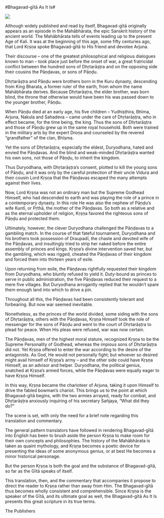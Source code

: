 #Bhagavad-gītā As It Is#

![](https://vedabase.io/media/images/en-bg_34MulJK.2e16d0ba.fill-160x254.jpg)

Although widely published and read by itself, Bhagavad-gītā originally appears as an episode in the Mahābhārata, the epic Sanskrit history of the ancient world. The Mahābhārata tells of events leading up to the present Age of Kali. It was at the beginning of this age, some fifty centuries ago, that Lord Kṛṣṇa spoke Bhagavad-gītā to His friend and devotee Arjuna.

Their discourse – one of the greatest philosophical and religious dialogues known to man – took place just before the onset of war, a great fratricidal conflict between the hundred sons of Dhṛtarāṣṭra and on the opposing side their cousins the Pāṇḍavas, or sons of Pāṇḍu.

Dhṛtarāṣṭra and Pāṇḍu were brothers born in the Kuru dynasty, descending from King Bharata, a former ruler of the earth, from whom the name Mahābhārata derives. Because Dhṛtarāṣṭra, the elder brother, was born blind, the throne that otherwise would have been his was passed down to the younger brother, Pāṇḍu.

When Pāṇḍu died at an early age, his five children – Yudhiṣṭhira, Bhīma, Arjuna, Nakula and Sahadeva – came under the care of Dhṛtarāṣṭra, who in effect became, for the time being, the king. Thus the sons of Dhṛtarāṣṭra and those of Pāṇḍu grew up in the same royal household. Both were trained in the military arts by the expert Droṇa and counseled by the revered “grandfather” of the clan, Bhīṣma.

Yet the sons of Dhṛtarāṣṭra, especially the eldest, Duryodhana, hated and envied the Pāṇḍavas. And the blind and weak-minded Dhṛtarāṣṭra wanted his own sons, not those of Pāṇḍu, to inherit the kingdom.

Thus Duryodhana, with Dhṛtarāṣṭra’s consent, plotted to kill the young sons of Pāṇḍu, and it was only by the careful protection of their uncle Vidura and their cousin Lord Kṛṣṇa that the Pāṇḍavas escaped the many attempts against their lives.

Now, Lord Kṛṣṇa was not an ordinary man but the Supreme Godhead Himself, who had descended to earth and was playing the role of a prince in a contemporary dynasty. In this role He was also the nephew of Pāṇḍu’s wife Kuntī, or Pṛthā, the mother of the Pāṇḍavas. So both as a relative and as the eternal upholder of religion, Kṛṣṇa favored the righteous sons of Pāṇḍu and protected them.

Ultimately, however, the clever Duryodhana challenged the Pāṇḍavas to a gambling match. In the course of that fateful tournament, Duryodhana and his brothers took possession of Draupadī, the chaste and devoted wife of the Pāṇḍavas, and insultingly tried to strip her naked before the entire assembly of princes and kings. Kṛṣṇa’s divine intervention saved her, but the gambling, which was rigged, cheated the Pāṇḍavas of their kingdom and forced them into thirteen years of exile.

Upon returning from exile, the Pāṇḍavas rightfully requested their kingdom from Duryodhana, who bluntly refused to yield it. Duty-bound as princes to serve in public administration, the five Pāṇḍavas reduced their request to a mere five villages. But Duryodhana arrogantly replied that he wouldn’t spare them enough land into which to drive a pin.

Throughout all this, the Pāṇḍavas had been consistently tolerant and forbearing. But now war seemed inevitable.

Nonetheless, as the princes of the world divided, some siding with the sons of Dhṛtarāṣṭra, others with the Pāṇḍavas, Kṛṣṇa Himself took the role of messenger for the sons of Pāṇḍu and went to the court of Dhṛtarāṣṭra to plead for peace. When His pleas were refused, war was now certain.

The Pāṇḍavas, men of the highest moral stature, recognized Kṛṣṇa to be the Supreme Personality of Godhead, whereas the impious sons of Dhṛtarāṣṭra did not. Yet Kṛṣṇa offered to enter the war according to the desire of the antagonists. As God, He would not personally fight; but whoever so desired might avail himself of Kṛṣṇa’s army – and the other side could have Kṛṣṇa Himself, as an advisor and helper. Duryodhana, the political genius, snatched at Kṛṣṇa’s armed forces, while the Pāṇḍavas were equally eager to have Kṛṣṇa Himself.

In this way, Kṛṣṇa became the charioteer of Arjuna, taking it upon Himself to drive the fabled bowman’s chariot. This brings us to the point at which Bhagavad-gītā begins, with the two armies arrayed, ready for combat, and Dhṛtarāṣṭra anxiously inquiring of his secretary Sañjaya, “What did they do?”

The scene is set, with only the need for a brief note regarding this translation and commentary.

The general pattern translators have followed in rendering Bhagavad-gītā into English has been to brush aside the person Kṛṣṇa to make room for their own concepts and philosophies. The history of the Mahābhārata is taken as quaint mythology, and Kṛṣṇa becomes a poetic device for presenting the ideas of some anonymous genius, or at best He becomes a minor historical personage.

But the person Kṛṣṇa is both the goal and the substance of Bhagavad-gītā, so far as the Gītā speaks of itself.

This translation, then, and the commentary that accompanies it propose to direct the reader to Kṛṣṇa rather than away from Him. The Bhagavad-gītā thus becomes wholly consistent and comprehensible. Since Kṛṣṇa is the speaker of the Gītā, and its ultimate goal as well, the Bhagavad-gītā As It Is presents this great scripture in its true terms.

The Publishers